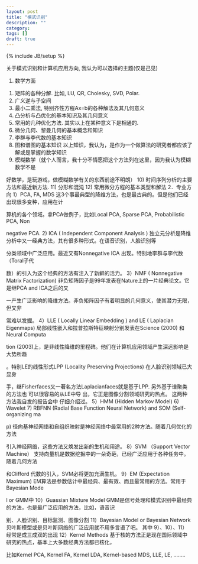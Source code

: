 ```yaml
---
layout: post
title: "模式识别"
description: ""
category: 
tags: []
draft: true
---
```

{% include JB/setup %}

 关于模式识别和计算机应用方向, 我认为可以选择的主题(仅是己见)
1.	数学方面
1)	矩阵的各种分解. 比如, LU, QR, Cholesky, SVD, Polar. 
2)	广义逆与子空间
3)	最小二乘法, 特别齐性方程Ax=b的各种解法及其几何意义
4)	凸分析与凸优化的基本知识及其几何意义
5)	常用的几种优化方法. 
其实以上在某种意义下是相通的.
6)	微分几何、黎曼几何的基本概念和知识
7)	李群与李代数的基本知识 
8)	图和谱图的基本知识
以上知识，我认为，是作为一个做算法的研究者都应该了解或是掌握的数学知识
9)	模糊数学（就个人而言，我十分不情愿把这个方法列在这里，因为我认为模糊数学不是

好数学，是玩游戏，做模糊数学有关的东西前途不明朗）
10)	时间序列分析的主要方法和最近新方法.
11)	分形和混沌
12)	常用微分方程的基本类型和解法
2．专业方向
   1）PCA, FA, MDS 
      这3个事最典型的降维方法，也是最古典的。但是他们已经出现很多变种，应用在计

算机的各个领域。拿PCA做例子，比如Local PCA, Sparse PCA, Probabilistic PCA, Non

negative PCA.
   2) ICA ( Independent Component Analysis )
     独立元分析是降维分析中又一经典方法，其有很多种形式。在语音识别，人脸识别等

分类领域中广泛应用。最近又有Nonnegative ICA 出现。特别地李群与李代数（Toral子代

数）的引入为这个经典的方法有注入了新鲜的活力。
   3）NMF ( Nonnegative Matrix Factorization)
      非负矩阵因子是99年发表在Nature上的一片经典论文。它是继PCA and ICA之后的又

一产生广泛影响的降维方法。非负矩阵因子有着明显的几何意义，使其潜力无限，但又非

常难以发掘。
   4）LLE ( Locally Linear Embedding ) and LE ( Laplacian Eigenmaps) 
      局部线性嵌入和拉普拉斯特征映射分别发表在Science (2000) 和 Neural Computa

tion (2003)上，是非线性降维的里程碑。他们在计算机应用领域产生深远影响是大势所趋

。特别LE的线性形式LPP (Locality Preserving Projections) 在人脸识别领域已大显身

手，继Fisherfaces又一著名方法Laplacianfaces就是基于LPP. 另外基于谱聚类的方法也
可以很容易的从LE中导
出，它正是图像分割领域研究的热点。
   这两种方法我自发的报告会中 仔细介绍过。
   5）HMM (Hidden Markov Model)
   6)  Wavelet 
   7)  RBFNN (Radial Base Function Neural Network) and SOM (Self-organizing ma

p)
      径向基神经网络和自组织映射是神经网络中最常用的2种方法。随着几何优化的方法

引入神经网络，这些方法又焕发出新的生机和用途。
   8）SVM （Support Vector Machine）
      支持向量机是数据挖掘中的一朵奇葩，已经广泛应用于各种任务中。随着几何方法

和Clifford 代数的引入，SVM必将更加充满生机。
   9）EM (Expectation Maximum)
      EM算法是参数估计中最经典、最有效、而且最常用的方法。常用于 Bayesian Mode

l or GMM中
   10）Guassian Mixture Model
      GMM是信号处理和模式识别中最经典的方法，也是最广泛应用的方法，比如，语音识

别、人脸识别、目标监测、图像分割
    11）Bayesian Model or Bayesian Network
      贝叶斯模型或是贝叶斯网络的广泛应用就不用多言语了吧。
    其中 9）、10）、11）经常是成三成双的出现
    12）Kernel Methods
       基于核的方法正是现在国际领域中研究的热点，基本上大多数经典方法都已核化，

比如Kernel PCA, Kernel FA, Kernel LDA, Kernel-based MDS, LLE, LE, ……..
